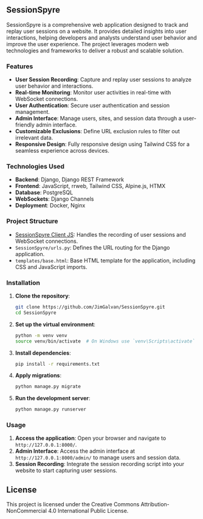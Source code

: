 ## SessionSpyre

SessionSpyre is a comprehensive web application designed to track and replay user sessions on a website. It provides detailed insights into user interactions, helping developers and analysts understand user behavior and improve the user experience. The project leverages modern web technologies and frameworks to deliver a robust and scalable solution.

### Features

- **User Session Recording**: Capture and replay user sessions to analyze user behavior and interactions.
- **Real-time Monitoring**: Monitor user activities in real-time with WebSocket connections.
- **User Authentication**: Secure user authentication and session management.
- **Admin Interface**: Manage users, sites, and session data through a user-friendly admin interface.
- **Customizable Exclusions**: Define URL exclusion rules to filter out irrelevant data.
- **Responsive Design**: Fully responsive design using Tailwind CSS for a seamless experience across devices.

### Technologies Used

- **Backend**: Django, Django REST Framework
- **Frontend**: JavaScript, rrweb, Tailwind CSS, Alpine.js, HTMX
- **Database**: PostgreSQL
- **WebSockets**: Django Channels
- **Deployment**: Docker, Nginx

### Project Structure

- [SessionSpyre Client JS](https://github.com/JimGalvan/SessionSpyre-ClientJS): Handles the recording of user sessions and WebSocket connections.
- `SessionSpyre/urls.py`: Defines the URL routing for the Django application.
- `templates/base.html`: Base HTML template for the application, including CSS and JavaScript imports.

### Installation

1. **Clone the repository**:
    ```sh
    git clone https://github.com/JimGalvan/SessionSpyre.git
    cd SessionSpyre
    ```

2. **Set up the virtual environment**:
    ```sh
    python -m venv venv
    source venv/bin/activate  # On Windows use `venv\Scripts\activate`
    ```

3. **Install dependencies**:
    ```sh
    pip install -r requirements.txt
    ```

4. **Apply migrations**:
    ```sh
    python manage.py migrate
    ```

5. **Run the development server**:
    ```sh
    python manage.py runserver
    ```

### Usage

1. **Access the application**: Open your browser and navigate to `http://127.0.0.1:8000/`.
2. **Admin Interface**: Access the admin interface at `http://127.0.0.1:8000/admin/` to manage users and session data.
3. **Session Recording**: Integrate the session recording script into your website to start capturing user sessions.

## License

This project is licensed under the Creative Commons Attribution-NonCommercial 4.0 International Public License.
